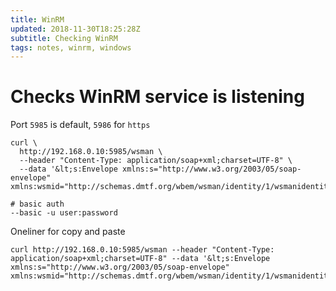 ```yaml
---
title: WinRM
updated: 2018-11-30T18:25:28Z
subtitle: Checking WinRM
tags: notes, winrm, windows
---
```


# Checks WinRM service is listening

Port `5985` is default, `5986` for `https`

~~~{.bash}
curl \
  http://192.168.0.10:5985/wsman \
  --header "Content-Type: application/soap+xml;charset=UTF-8" \
  --data '&lt;s:Envelope xmlns:s="http://www.w3.org/2003/05/soap-envelope" xmlns:wsmid="http://schemas.dmtf.org/wbem/wsman/identity/1/wsmanidentity.xsd"&gt;&lt;s:Header/&gt;&lt;s:Body&gt;&lt;wsmid:Identify/&gt;&lt;/s:Body&gt;&lt;/s:Envelope&gt;'

# basic auth
--basic -u user:password
~~~

Oneliner for copy and paste

~~~{.bash}
curl http://192.168.0.10:5985/wsman --header "Content-Type: application/soap+xml;charset=UTF-8" --data '&lt;s:Envelope xmlns:s="http://www.w3.org/2003/05/soap-envelope" xmlns:wsmid="http://schemas.dmtf.org/wbem/wsman/identity/1/wsmanidentity.xsd"&gt;&lt;s:Header/&gt;&lt;s:Body&gt;&lt;wsmid:Identify/&gt;&lt;/s:Body&gt;&lt;/s:Envelope&gt;'
~~~
